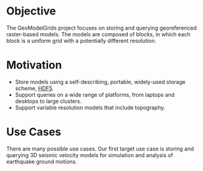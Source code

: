 # Objective

The GeoModelGrids project focuses on storing and querying
georeferenced raster-based models. The models are composed of blocks,
in which each block is a uniform grid with a potentially different
resolution.

# Motivation

* Store models using a self-describing, portable, widely-used storage
  scheme, [HDF5](https://www.hdfgroup.org/).
* Support queries on a wide range of platforms, from laptops and
  desktops to large clusters.
* Support variable resolution models that include topography.

# Use Cases

There are many possible use cases.
Our first target use case is storing and querying 3D seismic velocity models for simulation and analysis of earthquake ground motions.

